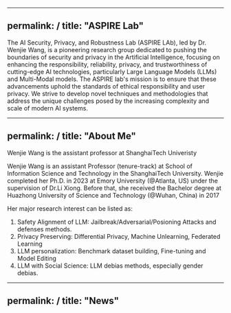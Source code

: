 
---
permalink: /
title: "ASPIRE Lab"
---
The AI Security, Privacy, and Robustness Lab (ASPIRE LAb), led by Dr. Wenjie Wang, is a pioneering research group dedicated to pushing the boundaries of security and privacy in the Artificial Intelligence, focusing on enhancing the responsibility, reliability, privacy, and trustworthiness of cutting-edge AI technologies, particularly Large Language Models (LLMs) and Multi-Modal models. The ASPIRE lab's mission is to ensure that these advancements uphold the standards of ethical responsibility and user privacy. We strive to develop novel techniques and methodologies that address the unique challenges posed by the increasing complexity and scale of modern AI systems.

---
permalink: /
title: "About Me"
---

Wenjie Wang is the assistant professor at ShanghaiTech Univeristy

Wenjie Wang  is an assistant Professor (tenure-track) at School of Information Science and Technology in the ShanghaiTech University. Wenjie completed her Ph.D. in 2023 at Emory University (@Atlanta, US) under the supervision of Dr.Li Xiong. Before that, she received the Bachelor degree at Huazhong University of Science and Technology (@Wuhan, China) in 2017

Her major research interest can be listed as:
1. Safety Alignment of LLM: Jailbreak/Adversarial/Posioning Attacks and defenses methods.
2. Privacy Preserving: Differential Privacy, Machine Unlearning, Federated Learning
3. LLM personalization: Benchmark dataset building, Fine-tuning and Model Editing
4. LLM with Social Science: LLM debias methods, especially gender debias. 


---
permalink: /
title: "News"
---
